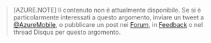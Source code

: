 >[AZURE.NOTE] Il contenuto non è attualmente disponibile. Se si è particolarmente interessati a questo argomento, inviare un tweet a [@AzureMobile](https://twitter.com/AzureMobile), o pubblicare un post nei [Forum](http://social.msdn.microsoft.com/Forums/windowsazure/home?forum=azuremobile), in [Feedback](https://feedback.azure.com/forums/216254-mobile-services/) o nel thread Disqus per questo argomento.

<!---HONumber=AcomDC_0128_2016-->